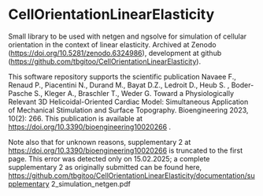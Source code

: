 # CellOrientationLinearElasticity

Small library to be used with netgen and ngsolve for simulation of cellular orientation in the context of linear elasticity. Archived at Zenodo (https://doi.org/10.5281/zenodo.6324986), development at github (https://github.com/tbgitoo/CellOrientationLinearElasticity).

This software repository supports the scientific publication Navaee F., Renaud P., Piacentini N., Durand M., Bayat D.Z., Ledroit D., Heub S. , Boder-Pasche S., Kleger A., Braschler T., Weder G. Toward a Physiologically Relevant 3D Helicoidal-Oriented Cardiac Model: Simultaneous Application of Mechanical Stimulation and Surface Topography. Bioengineering 2023, 10(2): 266. This publication is available at https://doi.org/10.3390/bioengineering10020266 .

Note also that for unknown reasons, supplementary 2 at https://doi.org/10.3390/bioengineering10020266 is truncated to the first page. This error was detected only on 15.02.2025; a complete supplementary 2 as originally submitted can be found here, https://github.com/tbgitoo/CellOrientationLinearElasticity/documentation/supplementary 2_simulation_netgen.pdf 
